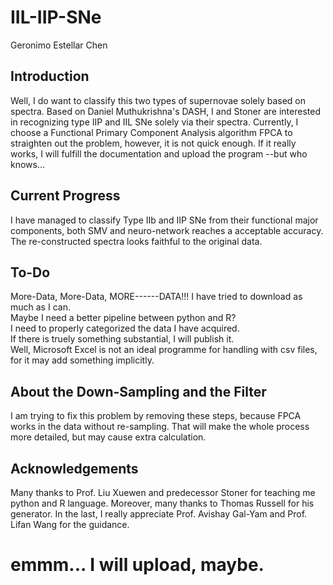 # IIL-IIP-SNe
Geronimo Estellar Chen
## Introduction
Well, I do want to classify this two types of supernovae solely based on spectra.
Based on Daniel Muthukrishna's DASH, I and Stoner are interested in recognizing type IIP and IIL SNe solely via their spectra.
Currently, I choose a Functional Primary Component Analysis algorithm FPCA to straighten out the problem, however, it is not quick enough. If it really works, I will fulfill the documentation and upload the program --but who knows...
## Current Progress
I have managed to classify Type IIb and IIP SNe from their functional major components, both SMV and neuro-network reaches a acceptable accuracy. The re-constructed spectra looks faithful to the original data.
## To-Do
More-Data, More-Data, MORE------DATA!!! I have tried to download as much as I can.  
Maybe I need a better pipeline between python and R?  
I need to properly categorized the data I have acquired.  
If there is truely something substantial, I will publish it.  
Well, Microsoft Excel is not an ideal programme for handling with csv files, for it may add something implicitly.  
## About the Down-Sampling and the Filter
I am trying to fix this problem by removing these steps, because FPCA works in the data without re-sampling. That will make the whole process more detailed, but may cause extra calculation.  
## Acknowledgements
Many thanks to Prof. Liu Xuewen and predecessor Stoner for teaching me python and R language. Moreover, many thanks to Thomas Russell for his generator. In the last, I really appreciate Prof. Avishay Gal-Yam and Prof. Lifan Wang for the guidance.

# emmm... I will upload, maybe.   
